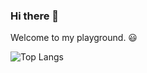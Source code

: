 ### Hi there 👋

Welcome to my playground. 😃

![Top Langs](https://github-readme-stats-rboj3657x.vercel.app/api/top-langs/?username=huyhi&layout=compact)

<!--
**huyhi/huyhi** is a ✨ _special_ ✨ repository because its `README.md` (this file) appears on your GitHub profile.

Here are some ideas to get you started:

- 🔭 I’m currently working on ...
- 🌱 I’m currently learning ...
- 👯 I’m looking to collaborate on ...
- 🤔 I’m looking for help with ...
- 💬 Ask me about ...
- 📫 How to reach me: ...
- 😄 Pronouns: ...
- ⚡ Fun fact: ...
-->
